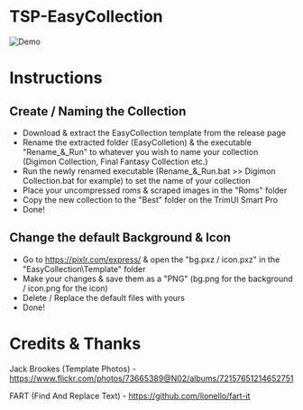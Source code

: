 # TSP-EasyCollection

![Demo](https://github.com/acatone-git/TSP-EasyCollection/assets/67967964/ad24cd6b-49a7-449d-bf7b-5d6d775bf1b5)

# Instructions
 
 ## Create / Naming the Collection

- Download & extract the EasyCollection template from the release page
- Rename the extracted folder (EasyColletion) & the executable "Rename_&_Run" to whatever you wish to name your collection (Digimon Collection, Final Fantasy Collection etc.)
- Run the newly renamed executable (Rename_&_Run.bat >> Digimon Collection.bat for example) to set the name of your collection
- Place your uncompressed roms & scraped images in the "Roms" folder
- Copy the new collection to the "Best" folder on the TrimUI Smart Pro
- Done!

## Change the default Background & Icon

- Go to https://pixlr.com/express/ & open the "bg.pxz / icon.pxz" in the "EasyCollection\Template" folder
- Make your changes & save them as a "PNG" (bg.png for the background / icon.png for the icon)
- Delete / Replace the default files with yours
- Done!

# Credits & Thanks

Jack Brookes (Template Photos) - https://www.flickr.com/photos/73665389@N02/albums/72157651214652751

FART (Find And Replace Text) - https://github.com/lionello/fart-it
